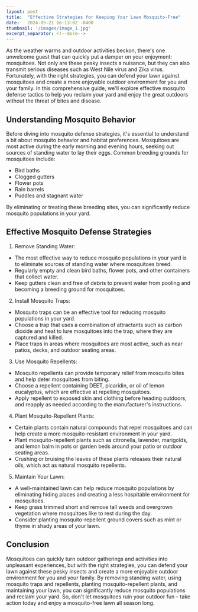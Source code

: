 ```yaml
---
layout: post
title:  "Effective Strategies for Keeping Your Lawn Mosquito-Free"
date:   2024-05-21 16:13:02 -0400
thumbnail: '/images/image_1.jpg'
excerpt_separator: <!--more-->
---
```

As the weather warms and outdoor activities beckon, there's one unwelcome guest that can quickly put a damper on your enjoyment: mosquitoes. <!--more-->Not only are these pesky insects a nuisance, but they can also transmit serious diseases such as West Nile virus and Zika virus. Fortunately, with the right strategies, you can defend your lawn against mosquitoes and create a more enjoyable outdoor environment for you and your family. In this comprehensive guide, we'll explore effective mosquito defense tactics to help you reclaim your yard and enjoy the great outdoors without the threat of bites and disease.

## Understanding Mosquito Behavior
Before diving into mosquito defense strategies, it's essential to understand a bit about mosquito behavior and habitat preferences. Mosquitoes are most active during the early morning and evening hours, seeking out sources of standing water to lay their eggs. Common breeding grounds for mosquitoes include:
* Bird baths
* Clogged gutters
* Flower pots
* Rain barrels
* Puddles and stagnant water

By eliminating or treating these breeding sites, you can significantly reduce mosquito populations in your yard.

## Effective Mosquito Defense Strategies
1. Remove Standing Water:
* The most effective way to reduce mosquito populations in your yard is to eliminate sources of standing water where mosquitoes breed.
* Regularly empty and clean bird baths, flower pots, and other containers that collect water.
* Keep gutters clean and free of debris to prevent water from pooling and becoming a breeding ground for mosquitoes.
2. Install Mosquito Traps:
* Mosquito traps can be an effective tool for reducing mosquito populations in your yard.
* Choose a trap that uses a combination of attractants such as carbon dioxide and heat to lure mosquitoes into the trap, where they are captured and killed.
* Place traps in areas where mosquitoes are most active, such as near patios, decks, and outdoor seating areas.
3. Use Mosquito Repellents:
* Mosquito repellents can provide temporary relief from mosquito bites and help deter mosquitoes from biting.
* Choose a repellent containing DEET, picaridin, or oil of lemon eucalyptus, which are effective at repelling mosquitoes.
* Apply repellent to exposed skin and clothing before heading outdoors, and reapply as needed according to the manufacturer's instructions.
4. Plant Mosquito-Repellent Plants:
* Certain plants contain natural compounds that repel mosquitoes and can help create a more mosquito-resistant environment in your yard.
* Plant mosquito-repellent plants such as citronella, lavender, marigolds, and lemon balm in pots or garden beds around your patio or outdoor seating areas.
* Crushing or bruising the leaves of these plants releases their natural oils, which act as natural mosquito repellents.
5. Maintain Your Lawn:
* A well-maintained lawn can help reduce mosquito populations by eliminating hiding places and creating a less hospitable environment for mosquitoes.
* Keep grass trimmed short and remove tall weeds and overgrown vegetation where mosquitoes like to rest during the day.
* Consider planting mosquito-repellent ground covers such as mint or thyme in shady areas of your lawn.

## Conclusion
Mosquitoes can quickly turn outdoor gatherings and activities into unpleasant experiences, but with the right strategies, you can defend your lawn against these pesky insects and create a more enjoyable outdoor environment for you and your family. By removing standing water, using mosquito traps and repellents, planting mosquito-repellent plants, and maintaining your lawn, you can significantly reduce mosquito populations and reclaim your yard. So, don't let mosquitoes ruin your outdoor fun – take action today and enjoy a mosquito-free lawn all season long.
